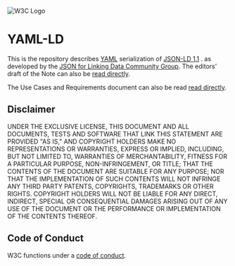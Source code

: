 
![W3C Logo](https://www.w3.org/Icons/w3c_home)

# YAML-LD

This is the repository describes [YAML][] serialization of [JSON-LD 1.1][] .
as developed by the [JSON for Linking Data Community Group](https://www.w3.org/community/json-ld/). The editors’ draft of the Note can also be [read directly](https://json-ld.github.io/yaml-ld/spec/).

The Use Cases and Requirements document can also be read  [read directly](https://json-ld.github.io/yaml-ld/UCR/).

## Disclaimer

UNDER THE EXCLUSIVE LICENSE, THIS DOCUMENT AND ALL DOCUMENTS, TESTS AND SOFTWARE THAT LINK THIS STATEMENT ARE PROVIDED "AS IS," AND COPYRIGHT HOLDERS MAKE NO REPRESENTATIONS OR WARRANTIES, EXPRESS OR IMPLIED, INCLUDING, BUT NOT LIMITED TO, WARRANTIES OF MERCHANTABILITY, FITNESS FOR A PARTICULAR PURPOSE, NON-INFRINGEMENT, OR TITLE; THAT THE CONTENTS OF THE DOCUMENT ARE SUITABLE FOR ANY PURPOSE; NOR THAT THE IMPLEMENTATION OF SUCH CONTENTS WILL NOT INFRINGE ANY THIRD PARTY PATENTS, COPYRIGHTS, TRADEMARKS OR OTHER RIGHTS.
COPYRIGHT HOLDERS WILL NOT BE LIABLE FOR ANY DIRECT, INDIRECT, SPECIAL OR CONSEQUENTIAL DAMAGES ARISING OUT OF ANY USE OF THE DOCUMENT OR THE PERFORMANCE OR IMPLEMENTATION OF THE CONTENTS THEREOF.

## Code of Conduct

W3C functions under a [code of conduct](https://www.w3.org/Consortium/cepc/).

[JSON-LD 1.1]:          https://w3.org/TR/json-ld11
[JSON-LD 1.1 API]:      https://w3.org/TR/json-ld11-api
[JSON-LD 1.1 Framing]:  https://w3.org/TR/json-ld11-framing
[YAML]: https://yaml.org/spec/1.2.2/